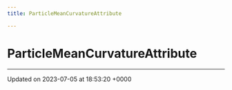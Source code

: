 ```yaml
---
title: ParticleMeanCurvatureAttribute

---
```


# ParticleMeanCurvatureAttribute





-------------------------------

Updated on 2023-07-05 at 18:53:20 +0000